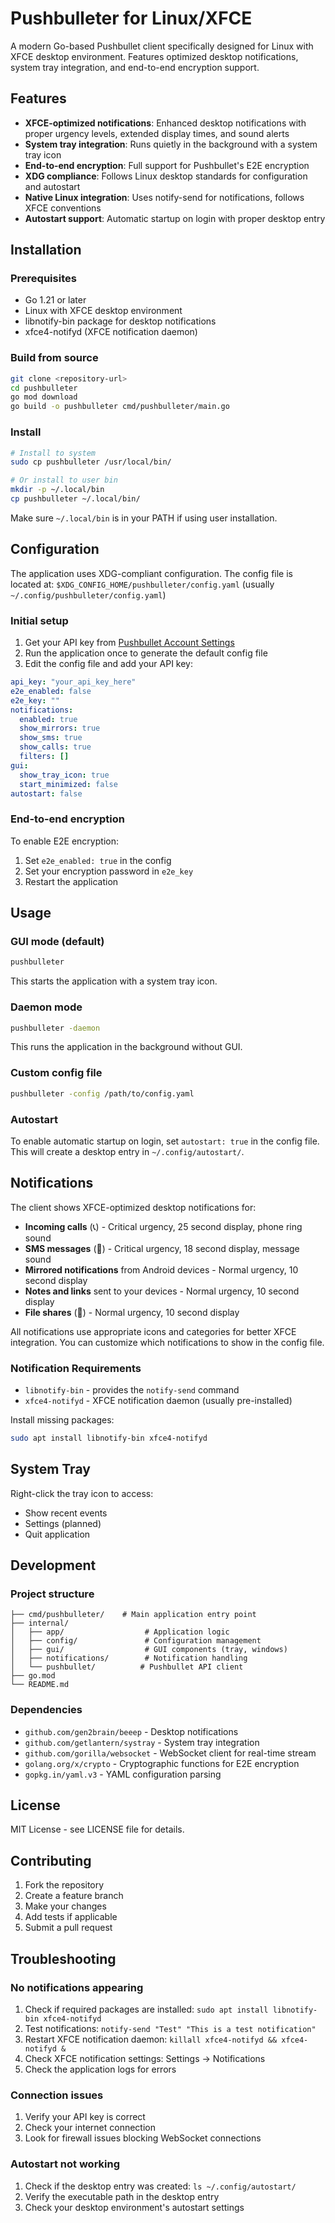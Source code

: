 # Pushbulleter for Linux/XFCE

A modern Go-based Pushbullet client specifically designed for Linux with XFCE desktop environment. Features optimized desktop notifications, system tray integration, and end-to-end encryption support.

## Features

- **XFCE-optimized notifications**: Enhanced desktop notifications with proper urgency levels, extended display times, and sound alerts
- **System tray integration**: Runs quietly in the background with a system tray icon
- **End-to-end encryption**: Full support for Pushbullet's E2E encryption
- **XDG compliance**: Follows Linux desktop standards for configuration and autostart
- **Native Linux integration**: Uses notify-send for notifications, follows XFCE conventions
- **Autostart support**: Automatic startup on login with proper desktop entry

## Installation

### Prerequisites

- Go 1.21 or later
- Linux with XFCE desktop environment
- libnotify-bin package for desktop notifications
- xfce4-notifyd (XFCE notification daemon)

### Build from source

```bash
git clone <repository-url>
cd pushbulleter
go mod download
go build -o pushbulleter cmd/pushbulleter/main.go
```

### Install

```bash
# Install to system
sudo cp pushbulleter /usr/local/bin/

# Or install to user bin
mkdir -p ~/.local/bin
cp pushbulleter ~/.local/bin/
```

Make sure `~/.local/bin` is in your PATH if using user installation.

## Configuration

The application uses XDG-compliant configuration. The config file is located at:
`$XDG_CONFIG_HOME/pushbulleter/config.yaml` (usually `~/.config/pushbulleter/config.yaml`)

### Initial setup

1. Get your API key from [Pushbullet Account Settings](https://www.pushbullet.com/#settings/account)
2. Run the application once to generate the default config file
3. Edit the config file and add your API key:

```yaml
api_key: "your_api_key_here"
e2e_enabled: false
e2e_key: ""
notifications:
  enabled: true
  show_mirrors: true
  show_sms: true
  show_calls: true
  filters: []
gui:
  show_tray_icon: true
  start_minimized: false
autostart: false
```

### End-to-end encryption

To enable E2E encryption:

1. Set `e2e_enabled: true` in the config
2. Set your encryption password in `e2e_key`
3. Restart the application

## Usage

### GUI mode (default)

```bash
pushbulleter
```

This starts the application with a system tray icon.

### Daemon mode

```bash
pushbulleter -daemon
```

This runs the application in the background without GUI.

### Custom config file

```bash
pushbulleter -config /path/to/config.yaml
```

### Autostart

To enable automatic startup on login, set `autostart: true` in the config file. This will create a desktop entry in `~/.config/autostart/`.

## Notifications

The client shows XFCE-optimized desktop notifications for:

- **Incoming calls** (📞) - Critical urgency, 25 second display, phone ring sound
- **SMS messages** (💬) - Critical urgency, 18 second display, message sound
- **Mirrored notifications** from Android devices - Normal urgency, 10 second display
- **Notes and links** sent to your devices - Normal urgency, 10 second display
- **File shares** (📎) - Normal urgency, 10 second display

All notifications use appropriate icons and categories for better XFCE integration. You can customize which notifications to show in the config file.

### Notification Requirements

- `libnotify-bin` - provides the `notify-send` command
- `xfce4-notifyd` - XFCE notification daemon (usually pre-installed)

Install missing packages:
```bash
sudo apt install libnotify-bin xfce4-notifyd
```

## System Tray

Right-click the tray icon to access:
- Show recent events
- Settings (planned)
- Quit application

## Development

### Project structure

```
├── cmd/pushbulleter/    # Main application entry point
├── internal/
│   ├── app/                  # Application logic
│   ├── config/               # Configuration management
│   ├── gui/                  # GUI components (tray, windows)
│   ├── notifications/        # Notification handling
│   └── pushbullet/          # Pushbullet API client
├── go.mod
└── README.md
```

### Dependencies

- `github.com/gen2brain/beeep` - Desktop notifications
- `github.com/getlantern/systray` - System tray integration
- `github.com/gorilla/websocket` - WebSocket client for real-time stream
- `golang.org/x/crypto` - Cryptographic functions for E2E encryption
- `gopkg.in/yaml.v3` - YAML configuration parsing

## License

MIT License - see LICENSE file for details.

## Contributing

1. Fork the repository
2. Create a feature branch
3. Make your changes
4. Add tests if applicable
5. Submit a pull request

## Troubleshooting

### No notifications appearing

1. Check if required packages are installed: `sudo apt install libnotify-bin xfce4-notifyd`
2. Test notifications: `notify-send "Test" "This is a test notification"`
3. Restart XFCE notification daemon: `killall xfce4-notifyd && xfce4-notifyd &`
4. Check XFCE notification settings: Settings → Notifications
5. Check the application logs for errors

### Connection issues

1. Verify your API key is correct
2. Check your internet connection
3. Look for firewall issues blocking WebSocket connections

### Autostart not working

1. Check if the desktop entry was created: `ls ~/.config/autostart/`
2. Verify the executable path in the desktop entry
3. Check your desktop environment's autostart settings
